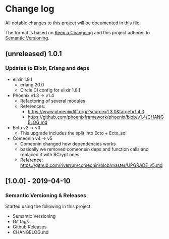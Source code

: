# Change log

All notable changes to this project will be documented in this file.

The format is based on [Keep a Changelog](http://keepachangelog.com/en/1.0.0/)
and this project adheres to [Semantic Versioning](http://semver.org/spec/v2.0.0.html).

## (unreleased) 1.0.1

### Updates to Elixir, Erlang and deps

- elixir 1.8.1
  - erlang 20.0
  - Circle CI config for elixir 1.8.1
- Phoenix v1.3 -> v1.4
  - Refactoring of several modules
  - References:
    - https://www.phoenixdiff.org/?source=1.3.0&target=1.4.3
    - https://github.com/phoenixframework/phoenix/blob/v1.4/CHANGELOG.md
- Ecto v2 -> v3
  - This upgrade includes the split into Ecto + Ecto_sql
- Comeonin v4 -> v5
  - Comeonin changed how dependencies works
  - basically we removed comeonein deps and function calls and replaced it with BCrypt ones
  - Reference: https://github.com/riverrun/comeonin/blob/master/UPGRADE_v5.md

## [1.0.0] - 2019-04-10

### Semantic Versioning & Releases

Started using the following in this project:
- Semantic Versioning
- Git tags
- Github Releases
- CHANGELOG.md

